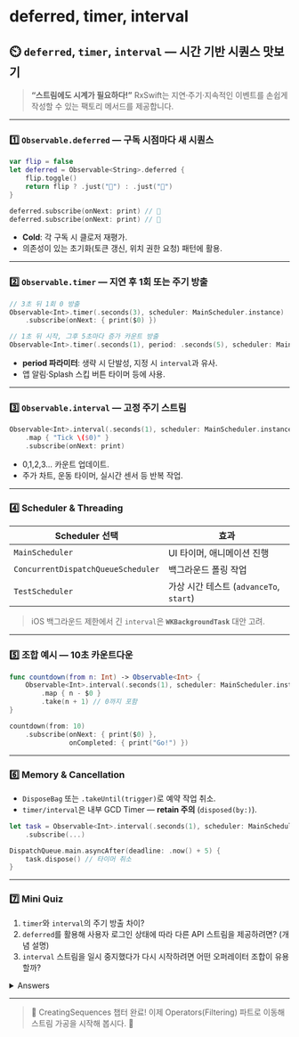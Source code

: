 # deferred, timer, interval

## ⏲️ `deferred`, `timer`, `interval` — 시간 기반 시퀀스 맛보기

> **“스트림에도 시계가 필요하다!”** RxSwift는 지연·주기·지속적인 이벤트를 손쉽게 작성할 수 있는 팩토리 메서드를 제공합니다.

***

### 1️⃣ `Observable.deferred` — 구독 시점마다 새 시퀀스

```swift
var flip = false
let deferred = Observable<String>.deferred {
    flip.toggle()
    return flip ? .just("🔴") : .just("🔵")
}

deferred.subscribe(onNext: print) // 🔴
deferred.subscribe(onNext: print) // 🔵
```

* **Cold**: 각 구독 시 클로저 재평가.
* 의존성이 있는 초기화(토큰 갱신, 위치 권한 요청) 패턴에 활용.

***

### 2️⃣ `Observable.timer` — 지연 후 1회 또는 주기 방출

```swift
// 3초 뒤 1회 0 방출
Observable<Int>.timer(.seconds(3), scheduler: MainScheduler.instance)
    .subscribe(onNext: { print($0) })

// 1초 뒤 시작, 그후 5초마다 증가 카운트 방출
Observable<Int>.timer(.seconds(1), period: .seconds(5), scheduler: MainScheduler.instance)
```

* **period 파라미터**: 생략 시 단발성, 지정 시 `interval`과 유사.
* 앱 알림·Splash 스킵 버튼 타이머 등에 사용.

***

### 3️⃣ `Observable.interval` — 고정 주기 스트림

```swift
Observable<Int>.interval(.seconds(1), scheduler: MainScheduler.instance)
    .map { "Tick \($0)" }
    .subscribe(onNext: print)
```

* 0,1,2,3… 카운트 업데이트.
* 주가 차트, 운동 타이머, 실시간 센서 등 반복 작업.

***

### 4️⃣ Scheduler & Threading

| Scheduler 선택                       | 효과                               |
| ---------------------------------- | -------------------------------- |
| `MainScheduler`                    | UI 타이머, 애니메이션 진행                 |
| `ConcurrentDispatchQueueScheduler` | 백그라운드 폴링 작업                      |
| `TestScheduler`                    | 가상 시간 테스트 (`advanceTo`, `start`) |

> iOS 백그라운드 제한에서 긴 `interval`은 **`WKBackgroundTask`** 대안 고려.

***

### 5️⃣ 조합 예시 — 10초 카운트다운

```swift
func countdown(from n: Int) -> Observable<Int> {
    Observable<Int>.interval(.seconds(1), scheduler: MainScheduler.instance)
        .map { n - $0 }
        .take(n + 1) // 0까지 포함
}

countdown(from: 10)
    .subscribe(onNext: { print($0) },
               onCompleted: { print("Go!") })
```

***

### 6️⃣ Memory & Cancellation

* `DisposeBag` 또는 `.takeUntil(trigger)`로 예약 작업 취소.
* `timer/interval`은 내부 GCD Timer — **retain 주의** (`disposed(by:)`).

```swift
let task = Observable<Int>.interval(.seconds(1), scheduler: MainScheduler.instance)
    .subscribe(...)

DispatchQueue.main.asyncAfter(deadline: .now() + 5) {
    task.dispose() // 타이머 취소
}
```

***

### 7️⃣ Mini Quiz

1. `timer`와 `interval`의 주기 방출 차이?
2. `deferred`를 활용해 사용자 로그인 상태에 따라 다른 API 스트림을 제공하려면? (개념 설명)
3. `interval` 스트림을 일시 중지했다가 다시 시작하려면 어떤 오퍼레이터 조합이 유용할까?

<details>

<summary>Answers</summary>

1. `timer`는 **지연 후 1회**(period 없을 때) 또는 **지연 후 주기**(period 사용) / `interval`은 **즉시 or 0 지연 후 주기** — 실행 방식 유사하나 `timer`는 첫 딜레이 지정 가능.
2. `Observable.deferred { isLoggedIn ? api.userInfo() : Observable.error(AuthError.noLogin) }` 처럼 **구독 시점**에 상태를 체크해 알맞은 시퀀스를 반환.
3. `interval` → `.pausable(trigger)`(RxExt) 또는 `withLatestFrom(pause)` + `flatMapLatest`를 사용해 Trigger가 false일 땐 판정 스킵.

</details>

***

> 🎉 CreatingSequences 챕터 완료! 이제 Operators(Filtering) 파트로 이동해 스트림 가공을 시작해 봅시다. 🚀
